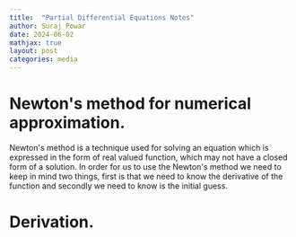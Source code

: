 ```yaml
---
title:  "Partial Differential Equations Notes"
author: Suraj Powar
date: 2024-06-02
mathjax: true
layout: post
categories: media
---
```


# Newton's method for numerical approximation.

Newton's method is a technique used for solving an equation which is expressed in the form of real valued function, which may not have a closed form of a solution. In order for us to use the Newton's method we need to keep in mind two things, first is that we need to know the derivative of the function and secondly we need to know is the initial guess. 

# Derivation.
